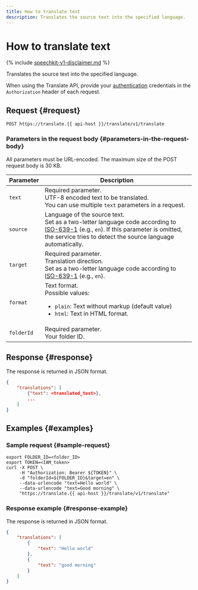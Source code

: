 ```yaml
---
title: How to translate text
description: Translates the source text into the specified language.
---
```


# How to translate text

{% include [speechkit-v1-disclaimer.md](../../../_includes/speechkit-v1-disclaimer.md) %}

Translates the source text into the specified language.

When using the Translate API, provide your [authentication](/docs/translate/api-ref/authentication) credentials in the `Authorization` header of each request.

## Request {#request}

```http
POST https://translate.{{ api-host }}/translate/v1/translate
```

### Parameters in the request body {#parameters-in-the-request-body}

All parameters must be URL-encoded. The maximum size of the POST request body is 30 KB.


Parameter | Description
----- | -----
`text` | Required parameter.<br/>UTF-8 encoded text to be translated.<br/>You can use multiple `text` parameters in a request.
`source` | Language of the source text.<br/>Set as a two-letter language code according to [ISO-639-1](https://en.wikipedia.org/wiki/ISO_639-1) (e.g., `en`). If this parameter is omitted, the service tries to detect the source language automatically.
`target` | Required parameter.<br/>Translation direction.<br/>Set as a two-letter language code according to [ISO-639-1](https://en.wikipedia.org/wiki/ISO_639-1) (e.g., `en`).
`format` | Text format.<br/>Possible values:<br/><ul><li>`plain`: Text without markup (default value)</li><li>`html`: Text in HTML format.</li></ul>
`folderId` | Required parameter.<br/>Your folder ID.<br/>



## Response {#response}

The response is returned in JSON format.

```json
{
    "translations": [
        {"text": <translated_text>},
        ...
    ]
}
```


## Examples {#examples}

### Sample request {#sample-request}

```httpget
export FOLDER_ID=<folder_ID>
export TOKEN=<IAM_token>
curl -X POST \
     -H "Authorization: Bearer ${TOKEN}" \
     -d "folderId=${FOLDER_ID}&target=en" \
     --data-urlencode "text=Hello world" \
     --data-urlencode "text=Good morning" \
     "https://translate.{{ api-host }}/translate/v1/translate"
```

### Response example {#response-example}

The response is returned in JSON format.

```json
{
    "translations": [
        {
            "text": "Hello world"
        },
        {
            "text": "good morning"
        }
    ]
}
```

